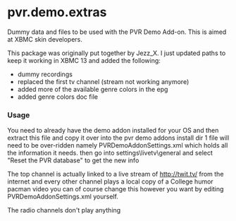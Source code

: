 pvr.demo.extras
===============
Dummy data and files to be used with the PVR Demo Add-on. This is aimed at XBMC skin developers.

This package was originally put together by Jezz_X. I just updated paths to keep it working in XBMC 13 and added the following:

- dummy recordings
- replaced the first tv channel (stream not working anymore)
- added more of the available genre colors in the epg
- added genre colors doc file

### Usage
You need to already have the demo addon installed for your OS and then extract this file and copy it over into the pvr demo addons install dir 1 file will need to be over-ridden namely PVRDemoAddonSettings.xml which holds all the information it needs. then go into settings\livetv\general and select "Reset the PVR database" to get the new info

The top channel is actually linked to a live stream of http://twit.tv/ from the internet and every other channel plays a local copy of a College humor pacman video you can of course change this however you want by editing PVRDemoAddonSettings.xml yourself.

The radio channels don't play anything
